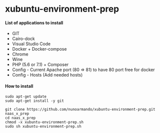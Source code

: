 # xubuntu-environment-prep

#### List of applications to install

- GIT
- Cairo-dock
- Visual Studio Code
- Docker + Docker-compose
- Chrome
- Wine
- PHP (5.6 or 7.1) + Composer
- Config - Current Apache port (80 => 81) to have 80 port free for docker
- Config - Hosts (Add needed hosts)

#### How to install

```
sudo apt-get update
sudo apt-get install -y git

git clone https://github.com/nunoarmando/xubuntu-environment-prep.git naas_x_prep
cd naas_x_prep
chmod -x xubuntu-environment-prep.sh
sudo sh xubuntu-environment-prep.sh
```

